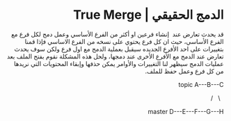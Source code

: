 <div dir = rtl > 
  
 <h1>  الدمج الحقيقي | True Merge </h1> 

<p>

‏قد يحدث تعارض عند ‏ ‏إنشاء فرعين او أكثر من الفرع الأساسي وعمل دمج لكل فرع مع الفرع الأساسي، حيث ان كل فرع يحتوي على نسخه من الفرع الاساسي فإذا قمنا بتغييرات على احد الأفرع الجديده سيقبل بعملية الدمج مع اول فرع ولكن سوف يحدث تعارض عند الدمج مع الأفرع الأخرى عند دمجها، ولحل هذه المشكلة نقوم بفتح الملف بعد عمليات الدمج سيظهر لنا التغييرات والأوامر يمكن حذفها وإبقاء المحتويات التي نريدها من كل فرع وعمل حفظ للملف.


</p>


<p>  topic 	  A---B---C   </p>
<p> 	 &nbsp; \   &nbsp; /    </p> 
<p> master   D---E---F---G---H  </p> 

  



   


  </dir >
